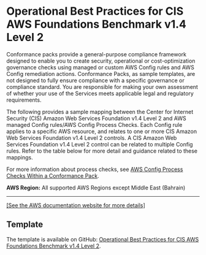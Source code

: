 # Operational Best Practices for CIS AWS Foundations Benchmark v1\.4 Level 2<a name="operational-best-practices-for-cis_aws_benchmark_level_2"></a>

Conformance packs provide a general\-purpose compliance framework designed to enable you to create security, operational or cost\-optimization governance checks using managed or custom AWS Config rules and AWS Config remediation actions\. Conformance Packs, as sample templates, are not designed to fully ensure compliance with a specific governance or compliance standard\. You are responsible for making your own assessment of whether your use of the Services meets applicable legal and regulatory requirements\.

 The following provides a sample mapping between the Center for Internet Security \(CIS\) Amazon Web Services Foundation v1\.4 Level 2 and AWS managed Config rules/AWS Config Process Checks\. Each Config rule applies to a specific AWS resource, and relates to one or more CIS Amazon Web Services Foundation v1\.4 Level 2 controls\. A CIS Amazon Web Services Foundation v1\.4 Level 2 control can be related to multiple Config rules\. Refer to the table below for more detail and guidance related to these mappings\.

For more information about process checks, see [AWS Config Process Checks Within a Conformance Pack](process-checks.md)\.

**AWS Region:** All supported AWS Regions except Middle East \(Bahrain\)


****  
[\[See the AWS documentation website for more details\]](http://docs.aws.amazon.com/config/latest/developerguide/operational-best-practices-for-cis_aws_benchmark_level_2.html)

## Template<a name="cis_aws_benchmark_level_2-conformance-pack-sample"></a>

The template is available on GitHub: [ Operational Best Practices for CIS AWS Foundations Benchmark v1\.4 Level 2](https://github.com/awslabs/aws-config-rules/blob/master/aws-config-conformance-packs/Operational-Best-Practices-for-CIS-AWS-v1.4-Level2.yaml)\.